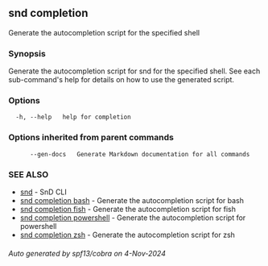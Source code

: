 ## snd completion

Generate the autocompletion script for the specified shell

### Synopsis

Generate the autocompletion script for snd for the specified shell.
See each sub-command's help for details on how to use the generated script.


### Options

```
  -h, --help   help for completion
```

### Options inherited from parent commands

```
      --gen-docs   Generate Markdown documentation for all commands
```

### SEE ALSO

* [snd](snd.md)	 - SnD CLI
* [snd completion bash](snd_completion_bash.md)	 - Generate the autocompletion script for bash
* [snd completion fish](snd_completion_fish.md)	 - Generate the autocompletion script for fish
* [snd completion powershell](snd_completion_powershell.md)	 - Generate the autocompletion script for powershell
* [snd completion zsh](snd_completion_zsh.md)	 - Generate the autocompletion script for zsh

###### Auto generated by spf13/cobra on 4-Nov-2024
